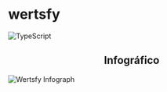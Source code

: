 # wertsfy

![TypeScript](https://img.shields.io/badge/typescript-steelblue.svg?style=for-the-badge&logo=typescript&logoColor=white)

<div align="center"> 

## Infográfico 

</div>

![Wertsfy Infograph](https://user-images.githubusercontent.com/59739253/186737768-88002ea5-fcc7-4947-82f0-be65e1fd64d8.png)
